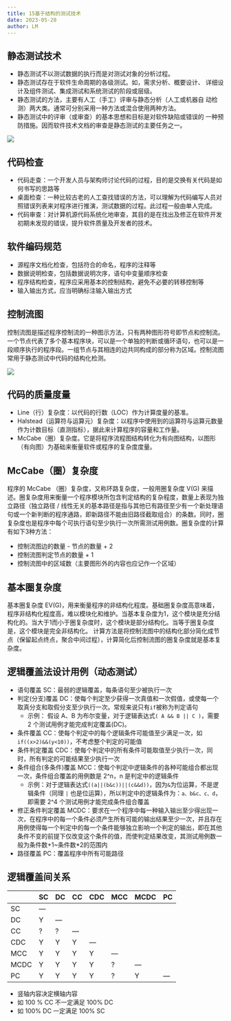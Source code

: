 ```yaml
---
title: 15基于结构的测试技术
date: 2023-05-20
author: LM
---
```


## 静态测试技术

- 静态测试不以测试数据的执行而是对测试对象的分析过程。 
- 静态测试存在于软件生命周期的各级测试。如，需求分析、概要设计、 详细设计及组件测试、集成测试和系统测试的阶段或层级。 
- 静态测试的方法，主要有人工（手工）评审与静态分析（人工或机器自 动检测）两大类。通常可分别采用一种方法或混合使用两种方法。 
- 静态测试中的评审（或审查）的基本思想和目标是对软件缺陷或错误的 一种预防措施。因而软件技术文档的审查是静态测试的主要任务之一。 

![](/images/drawingbed/img/202307041004180.png)

## 代码检查

- 代码走查：一个开发人员与架构师讨论代码的过程，目的是交换有关代码是如何书写的思路等
- 桌面检查：一种比较古老的人工查找错误的方法，可以理解为代码编写人员对照错误列表来对程序进行推演，测试数据的过程。此过程一般由单人完成。
- 代码审查：对计算机源代码系统化地审查，其目的是在找出及修正在软件开发初期未发现的错误，提升软件质量及开发者的技术。

## 软件编码规范

- 源程序文档化检查，包括符合的命名，程序的注释等
- 数据说明检查，包括数据说明次序，语句中变量顺序检查
- 程序结构检查，程序应采用基本的控制结构，避免不必要的转移控制等
- 输入输出方式，应当明确标注输入输出方式

## 控制流图

控制流图是描述程序控制流的一种图示方法，只有两种图形符号即节点和控制流。一个节点代表了多个基本程序块，可以是一个单独的判断或循环语句，也可以是一段顺序执行的程序段。一组节点与其相连的边共同构成的部分称为区域。控制流图常用于静态测试中代码的结构化检测。

![](/images/drawingbed/img/202307041004284.png)

## 代码的质量度量

- Line（行）复杂度：以代码的行数（LOC）作为计算度量的基准。
- Halstead（运算符与运算元）复杂度：以程序中使用到的运算符与运算元数量作为计数目标（直测指标），据此来计算程序的容量和工作量。 
- McCabe（圈）复杂度。它是将程序流程图结构转化为有向图结构，以图形（有向图）为基础来衡量软件或程序的复杂度度量。 

## McCabe（圈）复杂度

程序的 McCabe （圈）复杂度，又称环路复杂度，一般用圈复杂度 V(G) 来描述。圈复杂度用来衡量一个程序模块所包含判定结构的复杂程度，数量上表现为独立路径（独立路径 / 线性无关的基本路径是指与其他已有路径至少有一个新处理语句或一个新判断的程序通路，即新路径不能由旧路径截取组合）的条数。同时，圈复杂度也是程序中每个可执行语句至少执行一次所需测试用例数。圈复杂度的计算有如下3种方法：

- 控制流图边的数量 - 节点的数量 + 2
- 控制流图判定节点的数量 + 1
- 控制流图中的区域数（主要图形外的内容也应记作一个区域）

## 基本圈复杂度

基本圈复杂度 EV(G)，用来衡量程序的非结构化程度。基础圈复杂度高意味着，程序非结构化程度高，难以模块化和维护。当基本复杂度为1，这个模块是充分结构化的。当大于1而小于圈复杂度时，这个模块是部分结构化。当等于圈复杂度是，这个模块是完全非结构化。 计算方法是将控制流图中的结构化部分简化成节点（保留起点终点，聚合中间过程），计算简化后控制流图的圈复杂度就是基本复杂度。

## 逻辑覆盖法设计用例（动态测试）

- 语句覆盖 SC：最弱的逻辑覆盖，每条语句至少被执行一次
- 判定(分支)覆盖 DC：使每个判定至少获得一次真值和一次假值，或使每一个取真分支和取假分支至少执行一次。常规来说只有`if`被称为判定语句
  - 示例： 假设 A、B 为布尔变量，对于逻辑表达式`( A && B || C )`，需要 2 个测试用例才能完成判定覆盖(DC)。
- 条件覆盖 CC：使每个判定中的每个逻辑条件可能值至少满足一次，如`if((x>2)&&(y<10))`，不考虑整个判定的可能值
- 条件判定覆盖 CDC：使每个判定中的所有条件可能取值至少执行一次，同时，所有判定的可能结果至少执行一次
- 条件组合(多条件)覆盖 MCC：使每个判定中逻辑条件的各种可能组合都出现一次，条件组合覆盖的用例数是 2^n，n 是判定中的逻辑条件
  - 示例：对于逻辑表达式`((a||(b&c))||(c&&d))`，因为`&`为位运算，不是逻辑条件（同理 `|` 也是位运算），所以判定中的逻辑条件为：`a、b&c、c、d`，即需要 2^4 个测试用例才能完成条件组合覆盖
- 修正条件判定覆盖 MCDC：要求在一个程序中每一种输入输出至少得出现一次，在程序中的每一个条件必须产生所有可能的输出结果至少一次，并且存在用例使得每一个判定中的每一个条件能够独立影响一个判定的输出，即在其他条件不变的前提下仅改变这个条件的值，而使判定结果改变，其测试用例数一般为条件数+1~条件数*2的范围内
- 路径覆盖 PC：覆盖程序中所有可能路径

## 逻辑覆盖间关系

|      | SC   | DC   | CC   | CDC  | MCC  | MCDC | PC   |
| ---- | ---- | ---- | ---- | ---- | ---- | ---- | ---- |
| SC   | —    |      |      |      |      |      |      |
| DC   | Y    | —    |      |      |      |      |      |
| CC   | ?    | ?    | —    |      |      |      |      |
| CDC  | Y    | Y    | Y    | —    |      |      |      |
| MCC  | Y    | Y    | Y    | Y    | —    |      |      |
| MCDC | Y    | Y    | Y    | Y    | ?    | —    |      |
| PC   | Y    | Y    | Y    | Y    | ?    | Y    | —    |

- 竖轴内容决定横轴内容
- 如 100 % CC 不一定满足 100% DC
- 如 100% DC 一定满足 100% SC